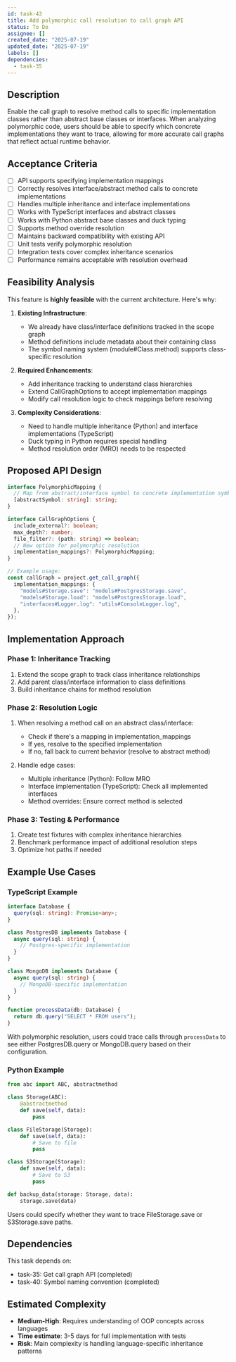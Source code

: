 ```yaml
---
id: task-43
title: Add polymorphic call resolution to call graph API
status: To Do
assignee: []
created_date: "2025-07-19"
updated_date: "2025-07-19"
labels: []
dependencies:
  - task-35
---
```


## Description

Enable the call graph to resolve method calls to specific implementation classes rather than abstract base classes or interfaces. When analyzing polymorphic code, users should be able to specify which concrete implementations they want to trace, allowing for more accurate call graphs that reflect actual runtime behavior.

## Acceptance Criteria

- [ ] API supports specifying implementation mappings
- [ ] Correctly resolves interface/abstract method calls to concrete implementations
- [ ] Handles multiple inheritance and interface implementations
- [ ] Works with TypeScript interfaces and abstract classes
- [ ] Works with Python abstract base classes and duck typing
- [ ] Supports method override resolution
- [ ] Maintains backward compatibility with existing API
- [ ] Unit tests verify polymorphic resolution
- [ ] Integration tests cover complex inheritance scenarios
- [ ] Performance remains acceptable with resolution overhead

## Feasibility Analysis

This feature is **highly feasible** with the current architecture. Here's why:

1. **Existing Infrastructure**:

   - We already have class/interface definitions tracked in the scope graph
   - Method definitions include metadata about their containing class
   - The symbol naming system (module#Class.method) supports class-specific resolution

2. **Required Enhancements**:

   - Add inheritance tracking to understand class hierarchies
   - Extend CallGraphOptions to accept implementation mappings
   - Modify call resolution logic to check mappings before resolving

3. **Complexity Considerations**:
   - Need to handle multiple inheritance (Python) and interface implementations (TypeScript)
   - Duck typing in Python requires special handling
   - Method resolution order (MRO) needs to be respected

## Proposed API Design

```typescript
interface PolymorphicMapping {
  // Map from abstract/interface symbol to concrete implementation symbol
  [abstractSymbol: string]: string;
}

interface CallGraphOptions {
  include_external?: boolean;
  max_depth?: number;
  file_filter?: (path: string) => boolean;
  // New option for polymorphic resolution
  implementation_mappings?: PolymorphicMapping;
}

// Example usage:
const callGraph = project.get_call_graph({
  implementation_mappings: {
    "models#Storage.save": "models#PostgresStorage.save",
    "models#Storage.load": "models#PostgresStorage.load",
    "interfaces#Logger.log": "utils#ConsoleLogger.log",
  },
});
```

## Implementation Approach

### Phase 1: Inheritance Tracking

1. Extend the scope graph to track class inheritance relationships
2. Add parent class/interface information to class definitions
3. Build inheritance chains for method resolution

### Phase 2: Resolution Logic

1. When resolving a method call on an abstract class/interface:

   - Check if there's a mapping in implementation_mappings
   - If yes, resolve to the specified implementation
   - If no, fall back to current behavior (resolve to abstract method)

2. Handle edge cases:
   - Multiple inheritance (Python): Follow MRO
   - Interface implementation (TypeScript): Check all implemented interfaces
   - Method overrides: Ensure correct method is selected

### Phase 3: Testing & Performance

1. Create test fixtures with complex inheritance hierarchies
2. Benchmark performance impact of additional resolution steps
3. Optimize hot paths if needed

## Example Use Cases

### TypeScript Example

```typescript
interface Database {
  query(sql: string): Promise<any>;
}

class PostgresDB implements Database {
  async query(sql: string) {
    // Postgres-specific implementation
  }
}

class MongoDB implements Database {
  async query(sql: string) {
    // MongoDB-specific implementation
  }
}

function processData(db: Database) {
  return db.query("SELECT * FROM users");
}
```

With polymorphic resolution, users could trace calls through `processData` to see either PostgresDB.query or MongoDB.query based on their configuration.

### Python Example

```python
from abc import ABC, abstractmethod

class Storage(ABC):
    @abstractmethod
    def save(self, data):
        pass

class FileStorage(Storage):
    def save(self, data):
        # Save to file
        pass

class S3Storage(Storage):
    def save(self, data):
        # Save to S3
        pass

def backup_data(storage: Storage, data):
    storage.save(data)
```

Users could specify whether they want to trace FileStorage.save or S3Storage.save paths.

## Dependencies

This task depends on:

- task-35: Get call graph API (completed)
- task-40: Symbol naming convention (completed)

## Estimated Complexity

- **Medium-High**: Requires understanding of OOP concepts across languages
- **Time estimate**: 3-5 days for full implementation with tests
- **Risk**: Main complexity is handling language-specific inheritance patterns
